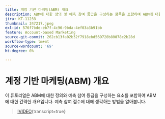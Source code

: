 ```yaml
---
title: 계정 기반 마케팅(ABM) 개요
description: ABM에 대한 정의 및 예측 참여 등급을 구성하는 항목을 포함하여 ABM에 대한 개요를 살펴보십시오. 예측 참여 점수에 대해 생각하는 방법을 알아봅니다.
jira: KT-11238
thumbnail: 347217.jpeg
exl-id: 576f7bde-eb7f-4c96-9bda-4ef03a3b91bb
feature: Account-based Marketing
source-git-commit: 262cb13fa02b32f7918ebd569720b80078c2b28d
workflow-type: tm+mt
source-wordcount: '69'
ht-degree: 0%

---
```


# 계정 기반 마케팅(ABM) 개요

이 튜토리얼은 ABM에 대한 정의와 예측 참여 등급을 구성하는 요소를 포함하여 ABM에 대한 간략한 개요입니다. 예측 참여 점수에 대해 생각하는 방법을 알아봅니다.

>[!VIDEO](https://video.tv.adobe.com/v/347217/?learn=on){transcript=true}
